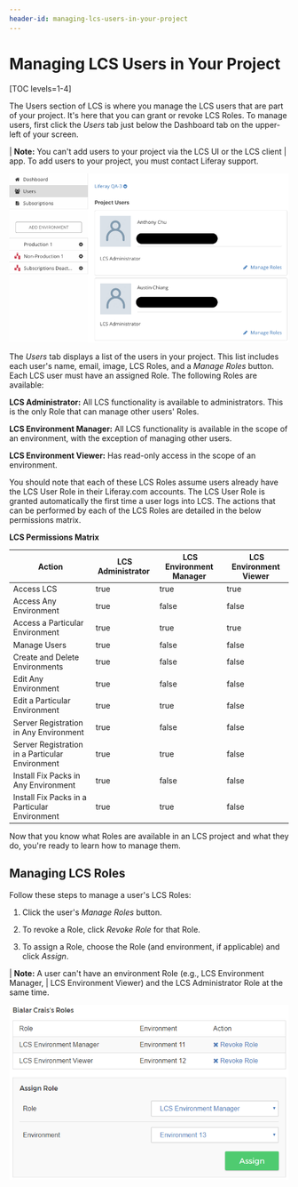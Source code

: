 ```yaml
---
header-id: managing-lcs-users-in-your-project
---
```


# Managing LCS Users in Your Project

[TOC levels=1-4]

The Users section of LCS is where you manage the LCS users that are part of your 
project. It's here that you can grant or revoke LCS Roles. To manage users, 
first click the *Users* tab just below the Dashboard tab on the upper-left of 
your screen. 

| **Note:** You can't add users to your project via the LCS UI or the LCS client
| app. To add users to your project, you must contact Liferay support.

![Figure 1: The Users tab lets you manage the LCS users in your project.](../../../images-dxp/lcs-users.png)

The *Users* tab displays a list of the users in your project. This list includes 
each user's name, email, image, LCS Roles, and a *Manage Roles* button. Each LCS 
user must have an assigned Role. The following Roles are available: 

**LCS Administrator:** All LCS functionality is available to administrators.
This is the only Role that can manage other users' Roles. 

**LCS Environment Manager:** All LCS functionality is available in the scope 
of an environment, with the exception of managing other users. 

**LCS Environment Viewer:** Has read-only access in the scope of an 
environment.

You should note that each of these LCS Roles assume users already have the LCS
User Role in their Liferay.com accounts. The LCS User Role is granted
automatically the first time a user logs into LCS. The actions that can be
performed by each of the LCS Roles are detailed in the below permissions matrix. 

**LCS Permissions Matrix**

Action | &nbsp;LCS Administrator | &nbsp;LCS Environment Manager | &nbsp;LCS Environment Viewer |
------ | ----------------------- | ----------------------------- | ---------------------------- |
Access LCS | true | true | true |
Access Any Environment | true | false | false |
Access a Particular Environment | true | true | true |
Manage Users | true | false | false |
Create and Delete Environments | true | false | false |
Edit Any Environment | true | false | false |
Edit a Particular Environment | true | true | false |
Server Registration in Any Environment | true | false | false |
Server Registration in a Particular Environment | true | true | false |
Install Fix Packs in Any Environment | true | false | false |
Install Fix Packs in a Particular Environment | true | true | false |

Now that you know what Roles are available in an LCS project and what they do, 
you're ready to learn how to manage them.

## Managing LCS Roles

Follow these steps to manage a user's LCS Roles:

1.  Click the user's *Manage Roles* button. 

2.  To revoke a Role, click *Revoke Role* for that Role. 

3.  To assign a Role, choose the Role (and environment, if applicable) and click 
    *Assign*. 

| **Note:** A user can't have an environment Role (e.g., LCS Environment Manager,
| LCS Environment Viewer) and the LCS Administrator Role at the same time.

![Figure 2: You can assign or revoke a user's LCS Roles.](../../../images-dxp/lcs-user-roles.png)
